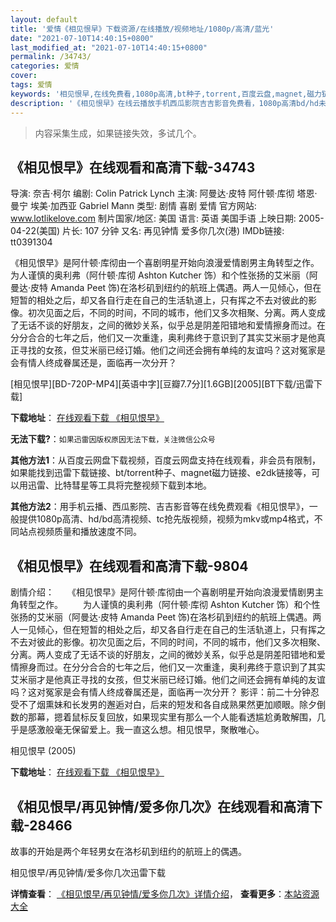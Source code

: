 ```yaml
---
layout: default
title: '爱情《相见恨早》下载资源/在线播放/视频地址/1080p/高清/蓝光'
date: "2021-07-10T14:40:15+0800"
last_modified_at: "2021-07-10T14:40:15+0800"
permalink: /34743/
categories: 爱情
cover:
tags: 爱情
keywords: '相见恨早,在线免费看,1080p高清,bt种子,torrent,百度云盘,magnet,磁力链,迅雷下载资源'
description: '《相见恨早》在线云播放手机西瓜影院吉吉影音免费看，1080p高清bd/hd未删减完整版和tc抢先枪版，mkv/mp4格式，附带bt/torrent种子、magnet/磁力链、百度云盘、网盘资源迅雷下载链接'
---
```


>内容采集生成，如果链接失效，多试几个。


## 《相见恨早》在线观看和高清下载-34743

导演: 奈吉·柯尔 编剧: Colin Patrick Lynch 主演: 阿曼达·皮特 阿什顿·库彻 塔恩·曼宁 埃美·加西亚 Gabriel Mann 类型: 剧情 喜剧 爱情 官方网站: www.lotlikelove.com 制片国家/地区: 美国 语言: 英语 美国手语 上映日期: 2005-04-22(美国) 片长: 107 分钟 又名: 再见钟情 爱多你几次(港) IMDb链接: tt0391304

《相见恨早》是阿什顿·库彻由一个喜剧明星开始向浪漫爱情剧男主角转型之作。 为人谨慎的奥利弗（阿什顿·库彻 Ashton Kutcher 饰）和个性张扬的艾米丽（阿曼达·皮特 Amanda Peet 饰)在洛杉矶到纽约的航班上偶遇。两人一见倾心，但在短暂的相处之后，却又各自行走在自己的生活轨道上，只有挥之不去对彼此的影像。初次见面之后，不同的时间，不同的城市，他们又多次相聚、分离。两人变成了无话不谈的好朋友，之间的微妙关系，似乎总是阴差阳错地和爱情擦身而过。在分分合合的七年之后，他们又一次重逢，奥利弗终于意识到了其实艾米丽才是他真正寻找的女孩，但艾米丽已经订婚。他们之间还会拥有单纯的友谊吗？这对冤家是会有情人终成眷属还是，面临再一次分开？


[相见恨早][BD-720P-MP4][英语中字][豆瓣7.7分][1.6GB][2005][BT下载/迅雷下载]

**下载地址**： [在线观看下载 《相见恨早》](https://www.btdx8.com/torrent/a_lot_like_love_2005.html) 


**无法下载?**：`如果迅雷因版权原因无法下载，关注微信公众号 `

**其他方法1**：从百度云网盘下载视频，百度云网盘支持在线观看，非会员有限制，如果能找到迅雷下载链接、bt/torrent种子、magnet磁力链接、e2dk链接等，可以用迅雷、比特彗星等工具将完整视频下载到本地。

**其他方法2**：用手机云播、西瓜影院、吉吉影音等在线免费观看《相见恨早》，一般提供1080p高清、hd/bd高清视频、tc抢先版视频，视频为mkv或mp4格式，不同站点视频质量和播放速度不同。


## 《相见恨早》在线观看和高清下载-9804

剧情介绍：　　《相见恨早》是阿什顿·库彻由一个喜剧明星开始向浪漫爱情剧男主角转型之作。 　　为人谨慎的奥利弗（阿什顿·库彻 Ashton Kutcher 饰）和个性张扬的艾米丽（阿曼达·皮特 Amanda Peet 饰)在洛杉矶到纽约的航班上偶遇。两人一见倾心，但在短暂的相处之后，却又各自行走在自己的生活轨道上，只有挥之不去对彼此的影像。初次见面之后，不同的时间，不同的城市，他们又多次相聚、分离。两人变成了无话不谈的好朋友，之间的微妙关系，似乎总是阴差阳错地和爱情擦身而过。在分分合合的七年之后，他们又一次重逢，奥利弗终于意识到了其实艾米丽才是他真正寻找的女孩，但艾米丽已经订婚。他们之间还会拥有单纯的友谊吗？这对冤家是会有情人终成眷属还是，面临再一次分开？ 影评：前二十分钟忍受不了烟熏妹和长发男的邂逅对白，后来的短发和各自成熟果然更加顺眼。除夕倒数的那幕，摁着鼠标反复回放，如果现实里有那么一个人能看透尴尬勇敢解围，几乎是感激般毫无保留爱上。我一直这么想。相见恨早，聚散唯心。


相见恨早 (2005)

**下载地址**： [在线观看下载 《相见恨早》](https://www.btbtdy.me/btdy/dy9003.html) 


## 《相见恨早/再见钟情/爱多你几次》在线观看和高清下载-28466

故事的开始是两个年轻男女在洛杉矶到纽约的航班上的偶遇。


相见恨早/再见钟情/爱多你几次迅雷下载

**详情查看**： [《相见恨早/再见钟情/爱多你几次》详情介绍](/movie/28466/)， **查看更多**：[本站资源大全](/movie/t/all/)

